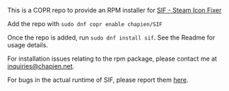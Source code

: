 This is a COPR repo to provide an RPM installer for [SIF - Steam Icon Fixer](https://github.com/BlueManCZ/SIF)

Add the repo with `sudo dnf copr enable chapien/SIF`

Once the repo is added, run `sudo dnf install sif`. See the Readme for usage details.

For installation issues relating to the rpm package, please contact me at [inquiries@chapien.net](mailto:inquiries@chapien.net).

For bugs in the actual runtime of SIF, please report them [here](https://github.com/BlueManCZ/SIF/issues).